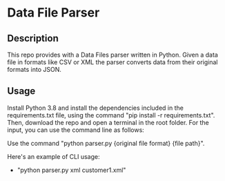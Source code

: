 # Data File Parser

## Description

This repo provides with a Data Files parser written in Python. Given a data file in formats like CSV or XML the parser converts data from their original formats into JSON.

## Usage

Install Python 3.8 and install the dependencies included in the requirements.txt file, using the command "pip install -r requirements.txt". Then, download the repo and open a terminal in the root folder. For the input, you can use the command line as follows:

Use the command "python parser.py {original file format} {file path}". 

Here's an example of CLI usage: 
- "python parser.py xml customer1.xml"
